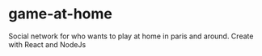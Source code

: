 # game-at-home
 Social network for who wants to play at home in paris and around. Create with React and NodeJs
